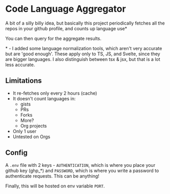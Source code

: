 # Code Language Aggregator

A bit of a silly billy idea, but basically this project periodically fetches all the repos in your github profile, and counts up language use\*

You can then query for the aggregate results. 

\* - I added some language normalization tools, which aren't very accurate but are 'good enough'. These apply only to TS, JS, and Svelte, since they are bigger languages. I also distinguish between tsx & jsx, but that is a lot less accurate.

## Limitations

- It re-fetches only every 2 hours (cache)
- It doesn't count languages in:
  - gists
  - PRs
  - Forks
  - More?
  - Org projects
- Only 1 user
- Untested on Orgs

## Config

A `.env` file with 2 keys - `AUTHENTICATION`, which is where you place your github key (ghp_\*) and `PASSWORD`, which is where you write a password to authenticate requests. This can be anything!

Finally, this will be hosted on env variable `PORT`.
